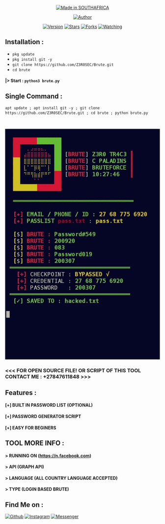 <p align="center">
<a href="#"><img title="Made in SOUTHAFRICA" src="https://img.shields.io/badge/MADE%20IN-SOUTH--AFRICA-green?colorA=%23ff0000&colorB=%23017e40&style=for-the-badge"></a>
</p>
<p align="center">
<a href="https://github.com/Z3R0SEC"><img title="Author" src="https://img.shields.io/badge/Author-Z3R0--TR4C3-red.svg?style=for-the-badge&logo=github"></a>
</p>
<p align="center">
<a href="#"><img title="Version" src="https://img.shields.io/badge/Version-0.1-green.svg?style=flat-square"></a>
<a href="https://github.com/Z3R0SEC/Brute/stargazers/"><img title="Stars" src="https://img.shields.io/github/stars/Z3R0SEC/Brute?color=red&style=flat-square"></a>
<a href="https://github.com/Z3R0SEC/Brute/network/members"><img title="Forks" src="https://img.shields.io/github/forks/Z3R0SEC/Brute?color=red&style=flat-square"></a>
<a href="https://github.com/Z3R0SEC/Brute/watchers"><img title="Watching" src="https://img.shields.io/github/watchers/htr-tech/host?label=Watchers&color=blue&style=flat-square"></a>
</p>

## Installation :

* `pkg update`
* `pkg install git -y`
* `git clone https://github.com/Z3R0SEC/Brute.git`
* `cd brute`

#### |> Start : `python3 brute.py`

## Single Command :
```
apt update ; apt install git -y ; git clone https://github.com/Z3R0SEC/Brute.git ; cd brute ; python brute.py
```
<br>
<p align="center">
<img src="https://raw.githubusercontent.com/Z3R0SEC/Brute/main/256726678986_status_29be6a1325584b11ad3bf61b68f9c5bb.jpg"/>

### <<< FOR OPEN SOURCE FILE! OR SCRIPT OF THIS TOOL CONTACT ME : +27847611848 >>>

## Features :
#### [+]  BUILT IN PASSWORD LIST (OPTIONAL)
#### [+]  PASSWORD GENERATOR SCRIPT
#### [+]  EASY FOR BEGINERS

## TOOL MORE INFO :
#### > RUNNING ON (https://n.facebook.com)
#### > API (GRAPH API)
#### > LANGUAGE (ALL COUNTRY LANGUAGE ACCEPTED)
#### > TYPE (LOGIN BASED BRUTE)

## Find Me on :
[![Github](https://img.shields.io/badge/Github-Z3R0SEC-green?style=for-the-badge&logo=github)](https://github.com/Z3R0SEC)
[![Instagram](https://img.shields.io/badge/IG-%40permanentblank-red?style=for-the-badge&logo=instagram)](https://www.instagram.com/permanentblank)
[![Messenger](https://img.shields.io/badge/Chat-Messenger-blue?style=for-the-badge&logo=messenger)](https://wa.me/+27847611848)
